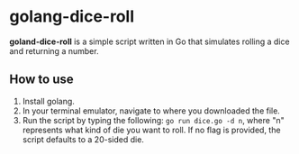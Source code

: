 # golang-dice-roll

**goland-dice-roll** is a simple script written in Go that simulates rolling a dice and returning a number.

## How to use

1. Install golang.
2. In your terminal emulator, navigate to where you downloaded the file.
3. Run the script by typing the following: `go run dice.go -d n`, where "n" represents what kind of die you want to roll. If no flag is provided, the script defaults to a 20-sided die.
